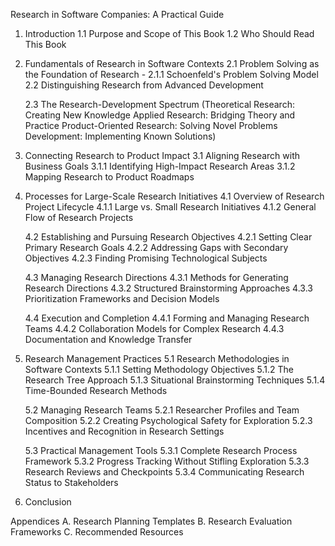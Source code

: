 Research in Software Companies: A Practical Guide

1. Introduction
   1.1 Purpose and Scope of This Book
   1.2 Who Should Read This Book

2. Fundamentals of Research in Software Contexts
   2.1 Problem Solving as the Foundation of Research - 2.1.1 Schoenfeld's Problem Solving Model
   2.2 Distinguishing Research from Advanced Development
   
   2.3 The Research-Development Spectrum
      (Theoretical Research: Creating New Knowledge
      Applied Research: Bridging Theory and Practice
      Product-Oriented Research: Solving Novel Problems
      Development: Implementing Known Solutions)

3. Connecting Research to Product Impact
   3.1 Aligning Research with Business Goals
      3.1.1 Identifying High-Impact Research Areas
      3.1.2 Mapping Research to Product Roadmaps
   

4. Processes for Large-Scale Research Initiatives
   4.1 Overview of Research Project Lifecycle
      4.1.1 Large vs. Small Research Initiatives
      4.1.2 General Flow of Research Projects
   
   4.2 Establishing and Pursuing Research Objectives
      4.2.1 Setting Clear Primary Research Goals
      4.2.2 Addressing Gaps with Secondary Objectives
      4.2.3 Finding Promising Technological Subjects
   
   4.3 Managing Research Directions
      4.3.1 Methods for Generating Research Directions
      4.3.2 Structured Brainstorming Approaches
      4.3.3 Prioritization Frameworks and Decision Models
   
   4.4 Execution and Completion
      4.4.1 Forming and Managing Research Teams
      4.4.2 Collaboration Models for Complex Research
      4.4.3 Documentation and Knowledge Transfer

5. Research Management Practices
   5.1 Research Methodologies in Software Contexts
      5.1.1 Setting Methodology Objectives
      5.1.2 The Research Tree Approach
      5.1.3 Situational Brainstorming Techniques
      5.1.4 Time-Bounded Research Methods
   
   5.2 Managing Research Teams
      5.2.1 Researcher Profiles and Team Composition
      5.2.2 Creating Psychological Safety for Exploration
      5.2.3 Incentives and Recognition in Research Settings
   
   5.3 Practical Management Tools
      5.3.1 Complete Research Process Framework
      5.3.2 Progress Tracking Without Stifling Exploration
      5.3.3 Research Reviews and Checkpoints
      5.3.4 Communicating Research Status to Stakeholders

7. Conclusion

Appendices
   A. Research Planning Templates
   B. Research Evaluation Frameworks
   C. Recommended Resources